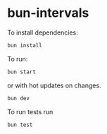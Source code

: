 # bun-intervals

To install dependencies:

```bash
bun install
```

To run:

```bash
bun start
```

or with hot updates on changes.

```bash
bun dev
```

To run tests run

```bash
bun test
```
